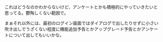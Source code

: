 
これはどうなのかわからないけど、アンケートとかも積極的にやっていきたいと思ってる。鬱陶しくない範囲で。

まぁそれ以外には、最初のログイン画面ではダイアログで出したりせずに小さい吹き出しでうざくない程度に機能追加予告とかアップグレード予告とかアンケートについて出してもいいかな。